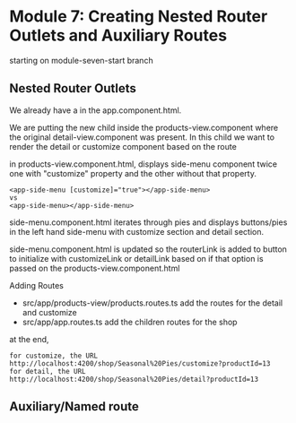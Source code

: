 # Module 7: Creating Nested Router Outlets and Auxiliary Routes

starting on module-seven-start branch

## Nested Router Outlets

We already have a <router-outlet/> in the app.component.html.

We are putting the new child <router-outlet> inside the products-view.component where the original 
detail-view.component was present. In this child <router-outlet> we want to render the detail 
or customize component based on the route

in products-view.component.html, displays side-menu component twice one with "customize" property and
the other without that property. 
```
<app-side-menu [customize]="true"></app-side-menu>
vs
<app-side-menu></app-side-menu>
```
side-menu.component.html iterates through pies and displays buttons/pies in the 
left hand side-menu with customize section and detail section.  

side-menu.component.html is updated so the routerLink is added to button to initialize with customizeLink or 
detailLink based on if that option is passed on the products-view.component.html

Adding Routes
- src/app/products-view/products.routes.ts add the routes for the detail and customize
- src/app/app.routes.ts add the children routes for the shop 

at the end, 
```aiignore
for customize, the URL http://localhost:4200/shop/Seasonal%20Pies/customize?productId=13
for detail, the URL    http://localhost:4200/shop/Seasonal%20Pies/detail?productId=13
```
## Auxiliary/Named route

